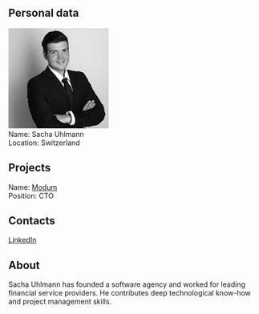 ## Personal data
![sacha uhlmann photo](photo/sacha_uhlmann.jpg)  
Name:   Sacha Uhlmann  
Location: Switzerland  
## Projects 
Name: [Modum](../projects/modum.md)  
Position: CTO   
## Contacts
[LinkedIn](https://www.linkedin.com/in/sacha-uhlmann/)    
## About
Sacha Uhlmann has founded a software agency and worked for leading financial service providers. He contributes deep technological know-how and project management skills.
